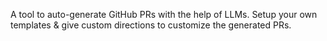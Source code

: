A tool to auto-generate GitHub PRs with the help of LLMs.
Setup your own templates & give custom directions to customize the generated PRs.
